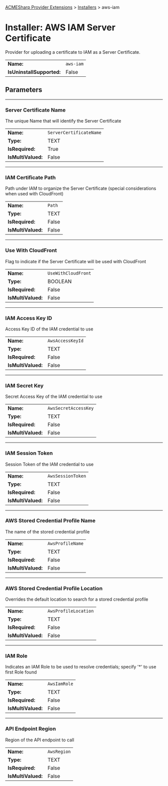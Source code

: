 ﻿[ACMESharp Provider Extensions](../) > [Installers](./) > aws-iam

# Installer: AWS IAM Server Certificate

Provider for uploading a certificate to IAM as a Server Certificate.

| | |
|-|-|
| **Name:** | `aws-iam`
| **IsUninstallSupported:** | False

## Parameters
---
### Server Certificate Name

The unique Name that will identify the Server Certificate

| | |
|-|-|
| **Name:**          | `ServerCertificateName`
| **Type:**          | TEXT
| **IsRequired:**    | True
| **IsMultiValued:** | False

---
### IAM Certificate Path

Path under IAM to organize the Server Certificate (special considerations when used with CloudFront)

| | |
|-|-|
| **Name:**          | `Path`
| **Type:**          | TEXT
| **IsRequired:**    | False
| **IsMultiValued:** | False

---
### Use With CloudFront

Flag to indicate if the Server Certificate will be used with CloudFront

| | |
|-|-|
| **Name:**          | `UseWithCloudFront`
| **Type:**          | BOOLEAN
| **IsRequired:**    | False
| **IsMultiValued:** | False

---
### IAM Access Key ID

Access Key ID of the IAM credential to use

| | |
|-|-|
| **Name:**          | `AwsAccessKeyId`
| **Type:**          | TEXT
| **IsRequired:**    | False
| **IsMultiValued:** | False

---
### IAM Secret Key

Secret Access Key of the IAM credential to use

| | |
|-|-|
| **Name:**          | `AwsSecretAccessKey`
| **Type:**          | TEXT
| **IsRequired:**    | False
| **IsMultiValued:** | False

---
### IAM Session Token

Session Token of the IAM credential to use

| | |
|-|-|
| **Name:**          | `AwsSessionToken`
| **Type:**          | TEXT
| **IsRequired:**    | False
| **IsMultiValued:** | False

---
### AWS Stored Credential Profile Name

The name of the stored credential profile

| | |
|-|-|
| **Name:**          | `AwsProfileName`
| **Type:**          | TEXT
| **IsRequired:**    | False
| **IsMultiValued:** | False

---
### AWS Stored Credential Profile Location

Overrides the default location to search for a stored credential profile

| | |
|-|-|
| **Name:**          | `AwsProfileLocation`
| **Type:**          | TEXT
| **IsRequired:**    | False
| **IsMultiValued:** | False

---
### IAM Role

Indicates an IAM Role to be used to resolve credentials; specify '*' to use first Role found

| | |
|-|-|
| **Name:**          | `AwsIamRole`
| **Type:**          | TEXT
| **IsRequired:**    | False
| **IsMultiValued:** | False

---
### API Endpoint Region

Region of the API endpoint to call

| | |
|-|-|
| **Name:**          | `AwsRegion`
| **Type:**          | TEXT
| **IsRequired:**    | False
| **IsMultiValued:** | False

